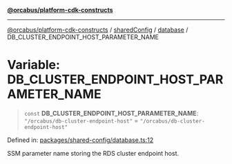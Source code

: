 [**@orcabus/platform-cdk-constructs**](../../../../../../README.md)

***

[@orcabus/platform-cdk-constructs](../../../../../../README.md) / [sharedConfig](../../../README.md) / [database](../README.md) / DB\_CLUSTER\_ENDPOINT\_HOST\_PARAMETER\_NAME

# Variable: DB\_CLUSTER\_ENDPOINT\_HOST\_PARAMETER\_NAME

> `const` **DB\_CLUSTER\_ENDPOINT\_HOST\_PARAMETER\_NAME**: `"/orcabus/db-cluster-endpoint-host"` = `"/orcabus/db-cluster-endpoint-host"`

Defined in: [packages/shared-config/database.ts:12](https://github.com/OrcaBus/platform-cdk-constructs/blob/main/packages/shared-config/database.ts#L12)

SSM parameter name storing the RDS cluster endpoint host.
